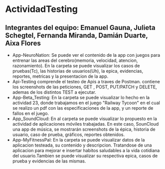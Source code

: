 # ActividadTesting

## Integrantes del equipo: Emanuel Gauna, Julieta Schegtel, Fernanda Miranda, Damián Duarte, Aixa Flores
 
  - App-NeuroNation: Se puede ver el contenido de la app con juegos para entrenar las areas del cerebro(memoria, velocidad, atencion, razonamiento).
 En la carpeta se puede visualizar los casos de pruebas(Tc), las historias de usuarios(Uh), la epica, evidencias, reportes, metricas y la presentacion de la app. 
  - Api-Testing comprende el testeo de Apis a traves de Postman. contiene los screenshots de las peticiones, GET , POST, PUT/PATCH y DELETE, ademas de los distintos TEST a ejecutar. 
  - App-Beta_Testing: En la carpeta se puede visualizar lo hecho en la actividad 23, donde trabajamos en el juego "Railway Tycoon" en el cual se realizo un pdf con las especificaciones de la app, y un reporte de fallos en el juego.
  - App_SoundCloud: En al carpeta se puede visualizar lo propuesto en la actividad de aplicaciones móviles trabajadas. En este caso, SounCloud una app de música, se mostrarán screenshots de la épica, historia de usuario, caso de prueba, gráficos, reportes obtenidos.
  - App-MyFitnessPal: En la carpeta se puede visualizar datos de la aplicacion testeada, su contenido y descripcion. Tratandose de una aplicacion para mejorar e insertar habitos saludables a la vida cotidiana del usuario.Tambien se puede visualizar su respectiva epica, casos de prueba y evidencias de las mismas. 